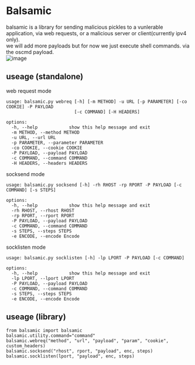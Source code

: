 # Balsamic  
balsamic is a library for sending malicious pickles to a vunlerable application, via web requests, or a malicious server or client(currently ipv4 only).  
we will add more payloads but for now we just execute shell commands. via the oscmd payload.  
![image](https://github.com/malectricasoftware/balsamic/assets/107813117/37452b6e-9f05-42e1-bfa4-80cc2cd558b0)

## useage (standalone)  
web request mode  
```
usage: balsamic.py webreq [-h] [-m METHOD] -u URL [-p PARAMETER] [-co COOKIE] -P PAYLOAD
                          [-c COMMAND] [-H HEADERS]

options:
  -h, --help            show this help message and exit
  -m METHOD, --method METHOD
  -u URL, --url URL
  -p PARAMETER, --parameter PARAMETER
  -co COOKIE, --cookie COOKIE
  -P PAYLOAD, --payload PAYLOAD
  -c COMMAND, --command COMMAND
  -H HEADERS, --headers HEADERS

```
socksend mode  
```
usage: balsamic.py socksend [-h] -rh RHOST -rp RPORT -P PAYLOAD [-c COMMAND] [-s STEPS]

options:
  -h, --help            show this help message and exit
  -rh RHOST, --rhost RHOST
  -rp RPORT, --rport RPORT
  -P PAYLOAD, --payload PAYLOAD
  -c COMMAND, --command COMMAND
  -s STEPS, --steps STEPS
  -e ENCODE, --encode Encode
```
socklisten mode
```
usage: balsamic.py socklisten [-h] -lp LPORT -P PAYLOAD [-c COMMAND]

options:
  -h, --help            show this help message and exit
  -lp LPORT, --lport LPORT
  -P PAYLOAD, --payload PAYLOAD
  -c COMMAND, --command COMMAND
  -s STEPS, --steps STEPS
  -e ENCODE, --encode Encode
```

## useage (library)
```
from balsamic import balsamic
balsamic.utility.command="command"
balsamic.webreq("method", "url", "payload", "param", "cookie", custom_headers)
balsamic.socksend("rhost", rport, "payload", enc, steps)
balsamic.socklisten(lport, "payload", enc, steps)
```
